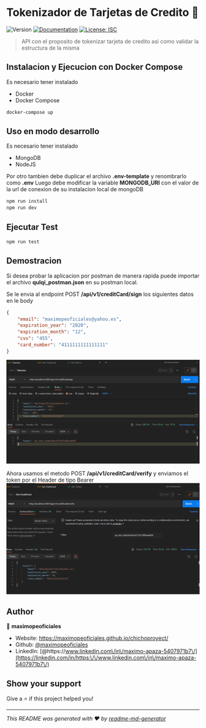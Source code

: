 # Tokenizador de Tarjetas de Credito 👋
![Version](https://img.shields.io/badge/version-1.0.0-blue.svg?cacheSeconds=2592000)
[![Documentation](https://img.shields.io/badge/documentation-yes-brightgreen.svg)](https://github.com/maximopeoficiales/node-ts-prueba-tecnica-culqi)
[![License: ISC](https://img.shields.io/badge/License-ISC-yellow.svg)](#)

> API con el proposito de tokenizar tarjeta de credito asi como validar la estructura de la misma

## Instalacion y Ejecucion con Docker Compose
Es necesario tener instalado
* Docker
* Docker Compose

```sh
docker-compose up
```

## Uso en modo desarrollo
Es necesario tener instalado
* MongoDB
* NodeJS

Por otro tambien debe duplicar el archivo **.env-template** y renombrarlo como **.env**
Luego debe modificar la variable **MONGODB_URI** con el valor de la url de conexion de su instalacion local de mongoDB 
```sh
npm run install
npm run dev
```

## Ejecutar Test

```sh
npm run test
```
## Demostracion
Si desea probar la aplicacion por postman de manera rapida puede importar el archivo **qulqi_postman.json** en su postman local.

Se le envia al endpoint POST **/api/v1/creditCard/sign** los siguientes datos en le body
```json
{
    "email": "maximopeoficiales@yahoo.es",
    "expiration_year": "2020",
    "expiration_month": "12",
    "cvv": "455",
    "card_number": "4111111111111111"
}
```
![Token de Tarjeta de Credito](https://github.com/maximopeoficiales/node-ts-prueba-tecnica-culqi/blob/master/imgs/sign.png?raw=true)

Ahora usamos el metodo POST **/api/v1/creditCard/verify**
y enviamos el token por el Header de tipo Bearer
![Verificacion de Token](https://github.com/maximopeoficiales/node-ts-prueba-tecnica-culqi/blob/master/imgs/verify.png?raw=true)


## Author

👤 **maximopeoficiales**

* Website: https://maximopeoficiales.github.io/chichoproyect/
* Github: [@maximopeoficiales](https://github.com/maximopeoficiales)
* LinkedIn: [@https:\/\/www.linkedin.com\/in\/maximo-apaza-5407971b7\/](https://linkedin.com/in/https:\/\/www.linkedin.com\/in\/maximo-apaza-5407971b7\/)

## Show your support

Give a ⭐️ if this project helped you!


***
_This README was generated with ❤️ by [readme-md-generator](https://github.com/kefranabg/readme-md-generator)_
